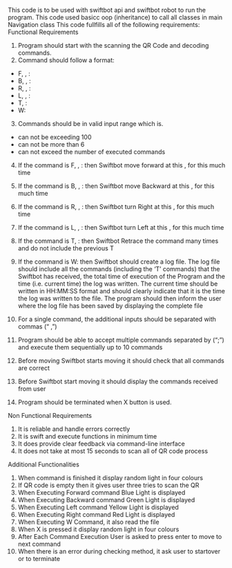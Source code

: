 This code is to be used with swiftbot api and swiftbot robot to run the program.
This code used basicc oop (inheritance) to call all classes in main Navigation class
This code fullfills all of the following requirements: 
                       Functional Requirements
1)	Program should start with the scanning the QR Code and decoding commands.
2)	Command should follow a format:
-	F, <speed>, <Duration>:
-	 B, <speed>, <Duration>: 
-	R, <speed>, <Duration>: 
-	L, <speed>, <Duration>:   
-	T, <count>: 
-	W: 
3)	Commands should be in valid input range which is.
-	<speed> can not be exceeding 100 
-	<duration> can not be more than 6
-	<count> can not exceed the number of executed commands
4)	If the command is F, <speed>, <Duration>: then Swiftbot move forward at this <speed>,  for this much time <duration>
5)	If the command is B, <speed>, <Duration>: then Swiftbot move Backward at this <speed>,  for this much time <duration>
6)	If the command is R, <speed>, <Duration>: then Swiftbot turn Right at this <speed>,  for this much time <duration>
7)	If the command is L, <speed>, <Duration>: then Swiftbot turn Left at this <speed>,  for this much time <duration>
8)	If the command is T, <count>: then Swiftbot Retrace the command <count> many times and do not include the previous T
9)	If the command is W: then Swiftbot  should  create  a  log  file.  The  log  file  should  include  all  the commands (including the ‘T’ commands) that the Swiftbot has received, the total time of execution of the Program and the time (i.e. current time) the log was written. The current time should be written in HH:MM:SS format and should clearly indicate that it is the time the log was written to the file. The program should then inform the user where the log file has been saved by displaying the complete file 

10)	  For a single command, the additional inputs should be separated with commas (“ ,”)
11)	 Program should be able to accept multiple commands separated by (“;”) and execute them sequentially up to 10 commands
12)	 Before moving Swiftbot starts moving it should check that all commands are correct
13)	 Before Swiftbot start moving it should display the commands received from user
14)	 Program should be terminated when X button is used.

Non Functional Requirements
1)	It is reliable and handle errors correctly 
2)	It is swift and execute functions in minimum time
3)	It does provide clear feedback via command-line interface
4)	It does not take at most  15 seconds to scan all of  QR code process


Additional Functionalities
1)	When command is finished it display random light in four colours
2)	If QR code is empty then it gives user three tries to scan the QR
3)	When Executing Forward command Blue Light is displayed
4)	When Executing Backward command Green Light is displayed
5)	When Executing Left command Yellow Light is displayed
6)	When Executing Right command Red Light is displayed
7)	When Executing W Command, it also read the file
8)	When X is pressed it display random light in four colours
9)	After Each Command Execution  User is asked to press enter to move to next command
10)	 When there is an error during checking method, it ask user to startover or  to terminate
